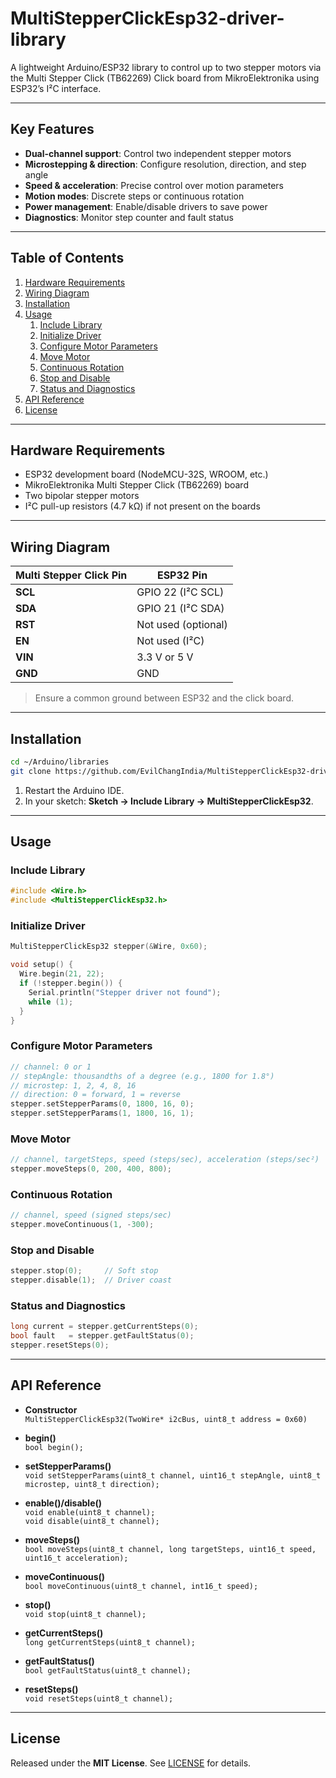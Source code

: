 # MultiStepperClickEsp32-driver-library

A lightweight Arduino/ESP32 library to control up to two stepper motors via the Multi Stepper Click (TB62269) Click board from MikroElektronika using ESP32’s I²C interface.

***

## Key Features

- **Dual-channel support**: Control two independent stepper motors  
- **Microstepping & direction**: Configure resolution, direction, and step angle  
- **Speed & acceleration**: Precise control over motion parameters  
- **Motion modes**: Discrete steps or continuous rotation  
- **Power management**: Enable/disable drivers to save power  
- **Diagnostics**: Monitor step counter and fault status  

***

## Table of Contents

1. [Hardware Requirements](#hardware-requirements)  
2. [Wiring Diagram](#wiring-diagram)  
3. [Installation](#installation)  
4. [Usage](#usage)  
   1. [Include Library](#include-library)  
   2. [Initialize Driver](#initialize-driver)  
   3. [Configure Motor Parameters](#configure-motor-parameters)  
   4. [Move Motor](#move-motor)  
   5. [Continuous Rotation](#continuous-rotation)  
   6. [Stop and Disable](#stop-and-disable)  
   7. [Status and Diagnostics](#status-and-diagnostics)  
5. [API Reference](#api-reference)  
6. [License](#license)  

***

## Hardware Requirements

- ESP32 development board (NodeMCU-32S, WROOM, etc.)  
- MikroElektronika Multi Stepper Click (TB62269) board  
- Two bipolar stepper motors  
- I²C pull-up resistors (4.7 kΩ) if not present on the boards  

***

## Wiring Diagram

| Multi Stepper Click Pin | ESP32 Pin           |
|-------------------------|---------------------|
| **SCL**                 | GPIO 22 (I²C SCL)   |
| **SDA**                 | GPIO 21 (I²C SDA)   |
| **RST**                 | Not used (optional) |
| **EN**                  | Not used (I²C)      |
| **VIN**                 | 3.3 V or 5 V        |
| **GND**                 | GND                 |

> Ensure a common ground between ESP32 and the click board.

***

## Installation

```bash
cd ~/Arduino/libraries
git clone https://github.com/EvilChangIndia/MultiStepperClickEsp32-driver-library.git
```

1. Restart the Arduino IDE.  
2. In your sketch: **Sketch → Include Library → MultiStepperClickEsp32**.  

***

## Usage

### Include Library

```cpp
#include <Wire.h>
#include <MultiStepperClickEsp32.h>
```

### Initialize Driver

```cpp
MultiStepperClickEsp32 stepper(&Wire, 0x60);

void setup() {
  Wire.begin(21, 22);
  if (!stepper.begin()) {
    Serial.println("Stepper driver not found");
    while (1);
  }
}
```

### Configure Motor Parameters

```cpp
// channel: 0 or 1
// stepAngle: thousandths of a degree (e.g., 1800 for 1.8°)
// microstep: 1, 2, 4, 8, 16
// direction: 0 = forward, 1 = reverse
stepper.setStepperParams(0, 1800, 16, 0);
stepper.setStepperParams(1, 1800, 16, 1);
```

### Move Motor

```cpp
// channel, targetSteps, speed (steps/sec), acceleration (steps/sec²)
stepper.moveSteps(0, 200, 400, 800);
```

### Continuous Rotation

```cpp
// channel, speed (signed steps/sec)
stepper.moveContinuous(1, -300);
```

### Stop and Disable

```cpp
stepper.stop(0);     // Soft stop
stepper.disable(1);  // Driver coast
```

### Status and Diagnostics

```cpp
long current = stepper.getCurrentSteps(0);
bool fault   = stepper.getFaultStatus(0);
stepper.resetSteps(0);
```

***

## API Reference

- **Constructor**  
  `MultiStepperClickEsp32(TwoWire* i2cBus, uint8_t address = 0x60)`

- **begin()**  
  `bool begin();`

- **setStepperParams()**  
  `void setStepperParams(uint8_t channel, uint16_t stepAngle, uint8_t microstep, uint8_t direction);`

- **enable()/disable()**  
  `void enable(uint8_t channel);`  
  `void disable(uint8_t channel);`

- **moveSteps()**  
  `bool moveSteps(uint8_t channel, long targetSteps, uint16_t speed, uint16_t acceleration);`

- **moveContinuous()**  
  `bool moveContinuous(uint8_t channel, int16_t speed);`

- **stop()**  
  `void stop(uint8_t channel);`

- **getCurrentSteps()**  
  `long getCurrentSteps(uint8_t channel);`

- **getFaultStatus()**  
  `bool getFaultStatus(uint8_t channel);`

- **resetSteps()**  
  `void resetSteps(uint8_t channel);`

***

## License

Released under the **MIT License**. See [LICENSE](LICENSE) for details.

